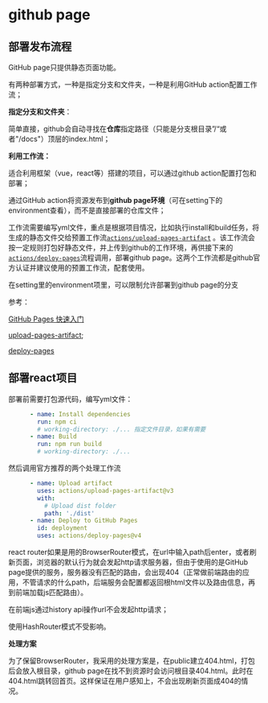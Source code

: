 # github page

## 部署发布流程

GitHub page只提供静态页面功能。

有两种部署方式，一种是指定分支和文件夹，一种是利用GitHub action配置工作流；

**指定分支和文件夹**：

简单直接，github会自动寻找在**仓库**指定路径（只能是分支根目录”/“或者"/docs"）顶层的index.html；

**利用工作流：**

适合利用框架（vue，react等）搭建的项目，可以通过github action配置打包和部署；

通过GitHub action将资源发布到**github page环境**（可在setting下的environment查看），而不是直接部署的仓库文件；

工作流需要编写yml文件，重点是根据项目情况，比如执行install和build任务，将生成的静态文件交给预置工作流[`actions/upload-pages-artifact`](https://github.com/actions/upload-pages-artifact) 。该工作流会按一定规则打包好静态文件，并上传到github的工作环境，再供接下来的 [`actions/deploy-pages`](https://github.com/actions/deploy-pages)流程调用，部署github page。这两个工作流都是github官方认证并建议使用的预置工作流，配套使用。



在setting里的environment项里，可以限制允许部署到github page的分支



参考：

[GitHub Pages 快速入门](https://docs.github.com/zh/pages/quickstart)

[upload-pages-artifact](https://github.com/marketplace/actions/upload-github-pages-artifact);

[deploy-pages](https://github.com/marketplace/actions/deploy-github-pages-site)



## 部署react项目

部署前需要打包源代码，编写yml文件：

```yaml
      - name: Install dependencies
        run: npm ci
        # working-directory: ./... 指定文件目录，如果有需要
      - name: Build
        run: npm run build
        # working-directory: ./...
```

然后调用官方推荐的两个处理工作流

```yaml
      - name: Upload artifact
        uses: actions/upload-pages-artifact@v3
        with:
          # Upload dist folder
          path: './dist'
      - name: Deploy to GitHub Pages
        id: deployment
        uses: actions/deploy-pages@v4
```



react router如果是用的BrowserRouter模式，在url中输入path后enter，或者刷新页面，浏览器的默认行为就会发起http请求服务器，但由于使用的是GitHub page提供的服务，服务器没有匹配的路由，会出现404（正常做前端路由的应用，不管请求的什么path，后端服务会配置都返回根html文件以及路由信息，再到前端加载js匹配路由）。

在前端js通过history api操作url不会发起http请求；

使用HashRouter模式不受影响。



**处理方案**

为了保留BrowserRouter，我采用的处理方案是，在public建立404.html，打包后会放入根目录，github page在找不到资源时会访问根目录404.html。此时在404.html跳转回首页。这样保证在用户感知上，不会出现刷新页面成404的情况。

